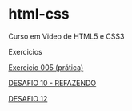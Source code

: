 # html-css
Curso em Video de HTML5 e CSS3

Exercicios

<a href="MÓDULO 1/Exercicios/ex - 005 - praticar/">Exercicio 005 (prática)</a>

<a href="MÓDULO 2/Exercicios/Desafio 10 refazendo/">DESAFIO 10 - REFAZENDO</a>

<a href="MÓDULO 3/Exercicios/Desafio12">DESAFIO 12</a>
